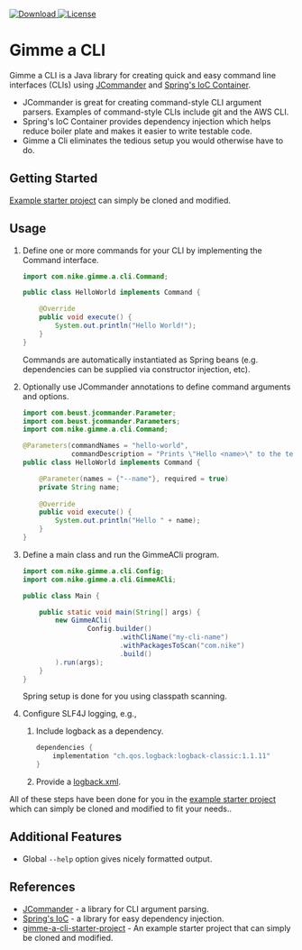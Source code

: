 [ ![Download](https://api.bintray.com/packages/nike/maven/gimme-a-cli/images/download.svg) ](https://bintray.com/nike/maven/gimme-a-cli/_latestVersion)
[![License](https://img.shields.io/badge/License-Apache%202.0-blue.svg)](https://opensource.org/licenses/Apache-2.0)

# Gimme a CLI

Gimme a CLI is a Java library for creating quick and easy command line interfaces (CLIs) using [JCommander](http://jcommander.org/) and 
[Spring's IoC Container](https://docs.spring.io/spring/docs/current/spring-framework-reference/core.html#spring-core).

- JCommander is great for creating command-style CLI argument parsers. Examples of command-style CLIs include git and the AWS CLI.
- Spring's IoC Container provides dependency injection which helps reduce boiler plate and makes it easier to write testable code.
- Gimme a Cli eliminates the tedious setup you would otherwise have to do.

## Getting Started

[Example starter project](https://github.com/Nike-Inc/gimme-a-cli-starter-project) can simply be cloned and modified.

## Usage

1. Define one or more commands for your CLI by implementing the Command interface.
    ```java
    import com.nike.gimme.a.cli.Command;
    
    public class HelloWorld implements Command {
    
        @Override
        public void execute() {
            System.out.println("Hello World!");
        }
    }
    ```
    Commands are automatically instantiated as Spring beans (e.g. dependencies can be supplied via constructor injection, etc).
2. Optionally use JCommander annotations to define command arguments and options.
    ```java
    import com.beust.jcommander.Parameter;
    import com.beust.jcommander.Parameters;
    import com.nike.gimme.a.cli.Command;
    
    @Parameters(commandNames = "hello-world",
                commandDescription = "Prints \"Hello <name>\" to the terminal")
    public class HelloWorld implements Command {
    
        @Parameter(names = {"--name"}, required = true)
        private String name;
        
        @Override
        public void execute() {
            System.out.println("Hello " + name);
        }
    }
    ```

3. Define a main class and run the GimmeACli program.
    ```java
    import com.nike.gimme.a.cli.Config;
    import com.nike.gimme.a.cli.GimmeACli;
    
    public class Main {
    
        public static void main(String[] args) {
            new GimmeACli(
                    Config.builder()
                            .withCliName("my-cli-name")
                            .withPackagesToScan("com.nike")
                            .build()
            ).run(args);
        }
    }
    ```
    Spring setup is done for you using classpath scanning.
4. Configure SLF4J logging, e.g.,
     1. Include logback as a dependency.
        ``` groovy
        dependencies {
            implementation "ch.qos.logback:logback-classic:1.1.11"
        }
        ```
     2. Provide a [logback.xml](https://github.com/Nike-Inc/gimme-a-cli-starter-project/blob/master/src/main/resources/logback.xml).

All of these steps have been done for you in the 
[example starter project](https://github.com/Nike-Inc/gimme-a-cli-starter-project) which can simply be cloned and
modified to fit your needs..

## Additional Features

- Global `--help` option gives nicely formatted output.

## References

- [JCommander](http://jcommander.org/) - a library for CLI argument parsing.
- [Spring's IoC](https://docs.spring.io/spring/docs/current/spring-framework-reference/core.html#spring-core) - a library for easy dependency injection.
- [gimme-a-cli-starter-project](https://github.com/Nike-Inc/gimme-a-cli-starter-project) - An example starter project that can simply be cloned and modified.
